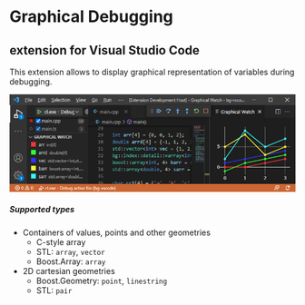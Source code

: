 # Graphical Debugging
## extension for Visual Studio Code

This extension allows to display graphical representation of variables during debugging.

![Graphical Debugging](resources/extension.png)

##### Supported types

* Containers of values, points and other geometries
  * C-style array
  * STL: `array`, `vector`
  * Boost.Array: `array`
* 2D cartesian geometries
  * Boost.Geometry: `point`, `linestring`
  * STL: `pair`
